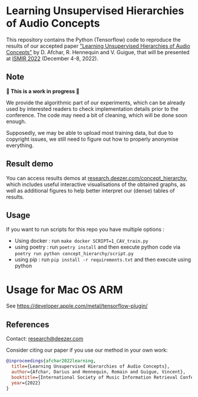 # Learning Unsupervised Hierarchies of Audio Concepts

This repository contains the Python (Tensorflow) code to reproduce the results of our accepted paper ["Learning Unsupervised Hierarchies of Audio Concepts"](https://arxiv.org/pdf/2207.11231.pdf) by D. Afchar, R. Hennequin and V. Guigue, that will be presented at [ISMIR 2022](https://ismir2022.ismir.net/) (December 4-8, 2022).

## Note

**:hammer: This is a work in progress :wrench:**

We provide the algorithmic part of our experiments, which can be already used by interested readers to check implementation details prior to the conference. The code may need a bit of cleaning, which will be done soon enough.

Supposedly, we may be able to upload most training data, but due to copyright issues, we still need to figure out how to properly anonymise everything.

## Result demo

You can access results demos at [research.deezer.com/concept_hierarchy](http://research.deezer.com/concept_hierarchy/), which includes useful interactive visualisations of the obtained graphs, as well as additional figures to help better interpret our (dense) tables of results.

## Usage

If you want to run scripts for this repo you have multiple options :

* Using docker : run ```make docker SCRIPT=1_CAV_train.py``` 
* using poetry : run `````poetry install````` and then execute python code via \
```poetry run python concept_hierarchy/script.py```
* using pip : run ```pip install -r requirements.txt``` and then execute using python

# Usage for Mac OS ARM
See https://developer.apple.com/metal/tensorflow-plugin/

## References

Contact: [research@deezer.com](mailto:research@deezer.com)

Consider citing our paper if you use our method in your own work:

```BibTeX
@inproceedings{afchar2022learning,
  title={Learning Unsupervised Hierarchies of Audio Concepts},
  author={Afchar, Darius and Hennequin, Romain and Guigue, Vincent},
  booktitle={International Society of Music Information Retrieval Conference (ISMIR)},
  year={2022}
}
```
